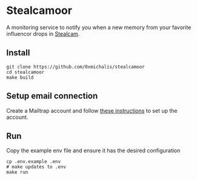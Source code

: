 # Stealcamoor

A monitoring service to notify you when a new memory from your favorite influencor drops in [Stealcam](https://www.stealcam.com/).

## Install

```console
git clone https://github.com/0xmichalis/stealcamoor
cd stealcamoor
make build
```

## Setup email connection

Create a Mailtrap account and follow [these instructions](https://www.youtube.com/watch?v=g5o0ixCi4tg) to set up the account.

## Run

Copy the example env file and ensure it has the desired configuration
```console
cp .env.example .env
# make updates to .env
make run
```
